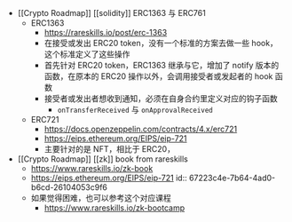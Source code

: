 - [[Crypto Roadmap]] [[solidity]] ERC1363 与 ERC761
	- ERC1363
		- https://rareskills.io/post/erc-1363
		- 在接受或发出 ERC20 token，没有一个标准的方案去做一些 hook，这个标准定义了这些操作
		- 首先针对 ERC20 token，ERC1363 继承与它，增加了 notify 版本的函数，在原本的 ERC20 操作以外，会调用接受者或发起者的 hook 函数
		- 接受者或发出者想收到通知，必须在自身合约里定义对应的钩子函数
			- `onTransferReceived` 与 `onApprovalReceived`
	- ERC721
		- https://docs.openzeppelin.com/contracts/4.x/erc721
		- https://eips.ethereum.org/EIPS/eip-721
		- 主要针对的是 NFT，相比于 ERC20，
- [[Crypto Roadmap]] [[zk]] book from rareskills
	- https://www.rareskills.io/zk-book
	- https://eips.ethereum.org/EIPS/eip-721
	  id:: 67223c4e-7b64-4ad0-b6cd-26104053c9f6
	- 如果觉得困难，也可以参考这个对应课程
		- https://www.rareskills.io/zk-bootcamp